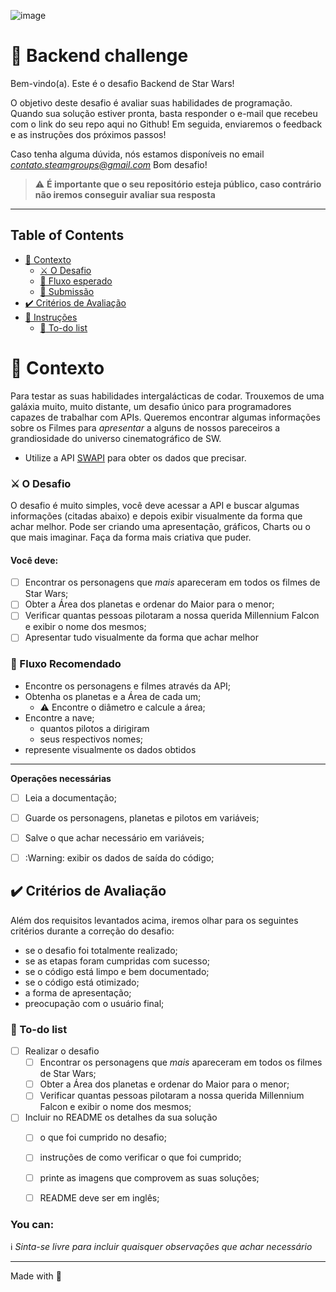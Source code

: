 ![image]()

# 🚀 Backend challenge

Bem-vindo(a). Este é o desafio Backend de Star Wars!

O objetivo deste desafio é avaliar suas habilidades de programação.
Quando sua solução estiver pronta, basta responder o e-mail que recebeu com o link do seu repo aqui no Github!
Em seguida, enviaremos o feedback e as instruções dos próximos passos!

Caso tenha alguma dúvida, nós estamos disponíveis no email *contato.steamgroups@gmail.com*
Bom desafio!

> ⚠️ **É importante que o seu repositório esteja público, caso contrário não iremos conseguir avaliar sua resposta**

---

## Table of Contents

- [🧠 Contexto](#-contexto)
  - [⚔️ O Desafio](#️-o-desafio)
  - [🚰 Fluxo esperado](#-fluxo-esperado)
  - [📓 Submissão](#-submissão)
- [✔️ Critérios de Avaliação](#️-critérios-de-avaliação)
- [:rocket: Instruções](#rocket-instruções)
  - [:notebook: To-do list](#notebook-to-do-list)

# 🧠 Contexto

Para testar as suas habilidades intergalácticas de codar. Trouxemos de uma galáxia muito, muito distante, um desafio único para programadores capazes de trabalhar com APIs. Queremos encontrar algumas informações sobre os Filmes para *apresentar* a alguns de nossos pareceiros a grandiosidade do universo cinematográfico de SW.

- Utilize a API [SWAPI](https://swapi.dev/) para obter os dados que precisar.

### ⚔️ O Desafio

O desafio é muito simples, você deve acessar a API e buscar algumas informações (citadas abaixo) e depois exibir visualmente da forma que achar melhor. Pode ser criando uma apresentação, gráficos, Charts ou o que mais imaginar. Faça da forma mais criativa que puder.

#### Você deve:

- [ ] Encontrar os personagens que *mais* apareceram em todos os filmes de Star Wars;
- [ ] Obter a Área dos planetas e ordenar do Maior para o menor;
- [ ] Verificar quantas pessoas pilotaram a nossa querida Millennium Falcon e exibir o nome dos mesmos;
- [ ] Apresentar tudo visualmente da forma que achar melhor

### 🚰 Fluxo Recomendado

- Encontre os personagens e filmes através da API;
- Obtenha os planetas e a Área de cada um;
  - :warning: Encontre o diâmetro e calcule a área;
- Encontre a nave;
  - quantos pilotos a dirigiram 
  - seus respectivos nomes; 
- represente visualmente os dados obtidos 
---

**Operações necessárias**

- [ ] Leia a documentação;
- [ ] Guarde os personagens, planetas e pilotos em variáveis;
- [ ] Salve o que achar necessário em variáveis;
- [ ] :Warning: exibir os dados de saída do código;
 

## ✔️ Critérios de Avaliação

Além dos requisitos levantados acima, iremos olhar para os seguintes critérios durante a correção do desafio:

- se o desafio foi totalmente realizado;
- se as etapas foram cumpridas com sucesso;
- se o código está limpo e bem documentado;
- se o código está otimizado;
- a forma de apresentação;
- preocupação com o usuário final;


### :notebook: To-do list
- [ ] Realizar o desafio
  - [ ] Encontrar os personagens que *mais* apareceram em todos os filmes de Star Wars;
  - [ ] Obter a Área dos planetas e ordenar do Maior para o menor;
  - [ ] Verificar quantas pessoas pilotaram a nossa querida Millennium Falcon e exibir o nome dos mesmos;
- [ ] Incluir no README os detalhes da sua solução
  - [ ] o que foi cumprido no desafio;
  - [ ] instruções de como verificar o que foi cumprido;
  - [ ] printe as imagens que comprovem as suas soluções;
  - [ ] README deve ser em inglês;


### You can:
:information_source: _Sinta-se livre para incluir quaisquer observações que achar necessário_

---

Made with 💜 

